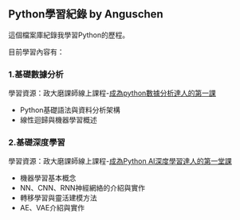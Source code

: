 ## Python學習紀錄 by Anguschen

這個檔案庫紀錄我學習Python的歷程。

目前學習內容有：

### 1.基礎數據分析
學習資源：政大磨課師線上課程-[成為python數據分析達人的第一課](http://moocs.nccu.edu.tw/course/123/intro)
  - Python基礎語法與資料分析架構
  - 線性迴歸與機器學習概述

### 2.基礎深度學習
學習資源：政大磨課師線上課程-[成為Python AI深度學習達人的第一堂課](http://moocs.nccu.edu.tw/course/172/intro)
  - 機器學習基本概念
  - NN、CNN、RNN神經網絡的介紹與實作
  - 轉移學習與靈活建模方法
  - AE、VAE介紹與實作
